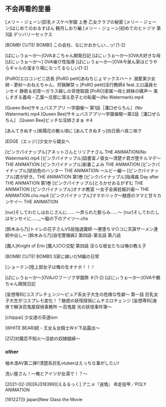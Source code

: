 ## 不会再看的里番

[メリー・ジェーン]巨乳ドスケベ学園 上巻 乙女クラブの秘密
[メリー・ジェーン]はじめてのおるすばん 観月しおり編
[メリー・ジェーン]初めてのヒトヅマ 第3話 デリバリーセックス

[BOMB! CUTE! BOMB!] この会社、なにかおかしい...っ! [1-2]

[ばにぃうぉ～か～]OVAまこちゃん開発日記
[ばにぃうぉ～か～]OVA大好きな母
[ばにぃうぉ～か～] OVA催Ｏ性指導
[ばにぃうぉ～か～]OVA今泉ん家はどうやらギャルの溜まり場になってるらしい[1-2]

[PoRO]エロコンビニ店長
[PoRO petit]あねちじょマックスハート 溺愛美少女姉・更紗～おねえちゃん、狩猟解禁っ
[PoRO petit]淫行教師4 feat.エロ議員センセイ 静歌＆初音～ガラス越しの背徳取調
[PoRO]家属～母と姉妹の嬌声～ 美しすぎる義母・乙葉～旦那に滴る息子との恥蜜～(No Watermark).mp4

[Queen Bee]サキュバスアプリ ～学園催～ 第1話［溝口ぜらちん］(No Watermark).mp4
[Queen Bee]サキュバスアプリ～学園催眠～第2話［溝口ぜらちん］
[Queen Bee]ビッチな淫姉さまぁ ＃4


[あんてきぬすっ]紫陽花の散ル頃に
[あんてきぬすっ]向日葵ハ夜ニ咲ク

[EDGE（エッジ）]少女から娼女へ

[ピンクパイナップル]アネットさんとリリアナさん THE ANIMATION(No Watermark).mp4
[ピンクパイナップル]図書室ノ彼女～清楚ナ君ガ堕チルマデ～ THE ANIMATION
[ピンクパイナップル]新妻こよみ THE ANIMATION
[ピンクパイナップル]琥珀色のハンター THE ANIMATION ～ルビー編～
[ピンクパイナップル]君が好き。THE ANIMATION 第1巻
[ピンクパイナップル]指導姦 Day after THE ANIMATION 第1巻
[ピンクパイナップル]とろかせおるがずむ THE ANIMATION
[ピンクパイナップル]オナホ教室 ～女子全員妊娠計画～ THE ANIMATION.chs.mp4
[ピンクパイナップル]ママホリック～魅惑のママと甘々カンケイ～ THE ANIMATION

[nur]そしてわたしはおじさんに…… ～弄られた膨らみ……～
[nur]そしてわたしはセンセイに……_～脇の下のアイツ～.chs

[鈴木みら乃]トイレの花子さんVS屈強退魔師 ～悪堕ちマ○コに天誅ザーメン連続中出し～ 
[鈴木みら乃]自宅警備員2 第四話-第五話 第八話

[魔人]Knight of Erin
[魔人]○○交配 第四話 淫らな彼女たちは俺の教え子

[BOMB! CUTE! BOMB!] S家に嫁いだM嬢の日常

[ショーテン]陸上部女子は俺の生オナホ！！！

[ばにぃうぉ～か～]OVAJ○フーゾク学園祭 ＃[1-2]
[ばにぃうぉ～か～]OVA千鶴ちゃん開発日記

[妄想専科]コスプレチェンジ～ピュア系女子大生の危険な性癖～ 第一話 巨乳女子大生がコスプレ七変化！？魅惑の妖怪探偵にムチエロチェンジ
[妄想専科]身体で解決百鬼屋探偵事務所 ～百鬼屋 光の妖怪事件簿～ 

[chippai] 少女達の茶道ism 

[WHITE BEAR]続・王女＆女騎士Wド下品露出～

[ZIZ]対魔忍不知火～淫欲の奴隷娼婦～


### other

柚木凛AV第二弾!!清楚系巨乳vtuberはえっちな事がしたい!

洗い屋さん！～俺とアイツが女湯で！？～

[2021-02-26][RJ318399][えるるっく] アニメ『迷情』 ©走投甲／POLY ANIMATION

[181227][t japan]New Glass the Movie


